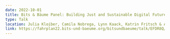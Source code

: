 ```yaml
---
date: 2022-10-01
title: Bits & Bäume Panel: Building Just and Sustainable Digital Futures
type: Talk
location: Julia Kloiber, Camila Nobrega, Lynn Kaack, Katrin Fritsch & Aymara Llanque Zonta
link: https://fahrplan22.bits-und-baeume.org/bitsundbaeume/talk/EFDR8Q/
---
```

